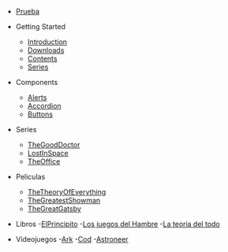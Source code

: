 - [Prueba](../prueba.md)

- Getting Started
  - [Introduction](./getting-started/introduction.md)
  - [Downloads](./getting-started/download.md)
  - [Contents](./getting-started/contents.md)
  - [Series](./series/serie.md)
- Components
  - [Alerts](./components/alerts.md)
  - [Accordion](./components/accordion.md)
  - [Buttons](./components/buttons.md)
- Series
  - [TheGoodDoctor](./series/serie.md)
  - [LostInSpace](./series/serie2.md)
  - [TheOffice](./series/serie3.md)
- Peliculas
  - [TheTheoryOfEverything](./series/pelicula.md)
  - [TheGreatestShowman](./series/pelicula2.md) 
  - [TheGreatGatsby](./series/pelicula.md)
- Libros 
  -[ElPrincipito](./libros/libro.md)
  -[Los juegos del Hambre](./libros/libro.md)
  -[La teoria del todo](./libros/libro.md)
- Videojuegos
  -[Ark](./videojuegos/vd.md)
  -[Cod](./videojuegos/vd2.md)
  -[Astroneer](./videojuegos/vd3.md)
